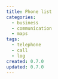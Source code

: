 ```yaml
---
title: Phone list
categories:
  - business
  - communication
  - maps
tags:
  - telephone
  - call
  - log
created: 0.7.0
updated: 0.7.0
---
```

